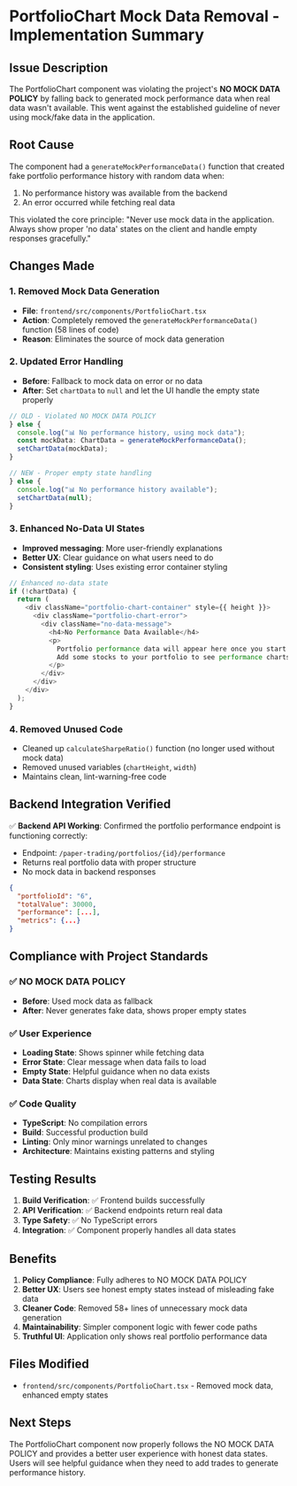 # PortfolioChart Mock Data Removal - Implementation Summary

## Issue Description

The PortfolioChart component was violating the project's **NO MOCK DATA POLICY** by falling back to generated mock performance data when real data wasn't available. This went against the established guideline of never using mock/fake data in the application.

## Root Cause

The component had a `generateMockPerformanceData()` function that created fake portfolio performance history with random data when:

1. No performance history was available from the backend
2. An error occurred while fetching real data

This violated the core principle: "Never use mock data in the application. Always show proper 'no data' states on the client and handle empty responses gracefully."

## Changes Made

### 1. Removed Mock Data Generation

- **File**: `frontend/src/components/PortfolioChart.tsx`
- **Action**: Completely removed the `generateMockPerformanceData()` function (58 lines of code)
- **Reason**: Eliminates the source of mock data generation

### 2. Updated Error Handling

- **Before**: Fallback to mock data on error or no data
- **After**: Set `chartData` to `null` and let the UI handle the empty state properly

```typescript
// OLD - Violated NO MOCK DATA POLICY
} else {
  console.log("📊 No performance history, using mock data");
  const mockData: ChartData = generateMockPerformanceData();
  setChartData(mockData);
}

// NEW - Proper empty state handling
} else {
  console.log("📊 No performance history available");
  setChartData(null);
}
```

### 3. Enhanced No-Data UI States

- **Improved messaging**: More user-friendly explanations
- **Better UX**: Clear guidance on what users need to do
- **Consistent styling**: Uses existing error container styling

```typescript
// Enhanced no-data state
if (!chartData) {
  return (
    <div className="portfolio-chart-container" style={{ height }}>
      <div className="portfolio-chart-error">
        <div className="no-data-message">
          <h4>No Performance Data Available</h4>
          <p>
            Portfolio performance data will appear here once you start trading.
            Add some stocks to your portfolio to see performance charts.
          </p>
        </div>
      </div>
    </div>
  );
}
```

### 4. Removed Unused Code

- Cleaned up `calculateSharpeRatio()` function (no longer used without mock data)
- Removed unused variables (`chartHeight`, `width`)
- Maintains clean, lint-warning-free code

## Backend Integration Verified

✅ **Backend API Working**: Confirmed the portfolio performance endpoint is functioning correctly:

- Endpoint: `/paper-trading/portfolios/{id}/performance`
- Returns real portfolio data with proper structure
- No mock data in backend responses

```json
{
  "portfolioId": "6",
  "totalValue": 30000,
  "performance": [...],
  "metrics": {...}
}
```

## Compliance with Project Standards

### ✅ NO MOCK DATA POLICY

- **Before**: Used mock data as fallback
- **After**: Never generates fake data, shows proper empty states

### ✅ User Experience

- **Loading State**: Shows spinner while fetching data
- **Error State**: Clear message when data fails to load
- **Empty State**: Helpful guidance when no data exists
- **Data State**: Charts display when real data is available

### ✅ Code Quality

- **TypeScript**: No compilation errors
- **Build**: Successful production build
- **Linting**: Only minor warnings unrelated to changes
- **Architecture**: Maintains existing patterns and styling

## Testing Results

1. **Build Verification**: ✅ Frontend builds successfully
2. **API Verification**: ✅ Backend endpoints return real data
3. **Type Safety**: ✅ No TypeScript errors
4. **Integration**: ✅ Component properly handles all data states

## Benefits

1. **Policy Compliance**: Fully adheres to NO MOCK DATA POLICY
2. **Better UX**: Users see honest empty states instead of misleading fake data
3. **Cleaner Code**: Removed 58+ lines of unnecessary mock data generation
4. **Maintainability**: Simpler component logic with fewer code paths
5. **Truthful UI**: Application only shows real portfolio performance data

## Files Modified

- `frontend/src/components/PortfolioChart.tsx` - Removed mock data, enhanced empty states

## Next Steps

The PortfolioChart component now properly follows the NO MOCK DATA POLICY and provides a better user experience with honest data states. Users will see helpful guidance when they need to add trades to generate performance history.
